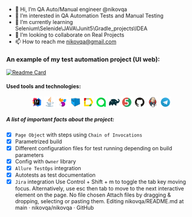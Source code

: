 - 👋 Hi, I’m QA Auto/Manual engineer @nikovqa
- 👀 I’m interested in QA Automation Tests and Manual Testing 
- 🌱 I’m currently learning Selenium\Selenide\JAVA\Junit5\Gradle_projects\IDEA
- 💞️ I’m looking to collaborate on Real Projects
- 📫 How to reach me nikovqa@gmail.com


### An example of my test automation project (UI web):
[![Readme Card](https://github-readme-stats.vercel.app/api/pin/?username=nikovqa&repo=RCTests)](https://github.com/nikovqa/RCTests)

#### Used tools and technologies:
<p align="center">
<code><img width="6%" title="IntelliJ IDEA" src="icons/Idea.svg"></code>
<code><img width="6%" title="Java" src="icons/Java.svg"></code>
<code><img width="6%" title="Selenide" src="icons/Selenide.svg"></code>
<code><img width="6%" title="Selenoid" src="icons/Selenoid.svg"></code>
<code><img width="6%" title="Allure TestOps" src="icons/Allure.svg"></code>
<code><img width="6%" title="Allure Report" src="icons/Allure_TO.svg"></code>
<code><img width="6%" title="Gradle" src="icons/Gradle.svg"></code>
<code><img width="6%" title="JUnit5" src="icons/Junit5.svg"></code>
<code><img width="6%" title="GitHub" src="icons/GitHub.svg"></code>
<code><img width="6%" title="Jenkins" src="icons/Jenkins.svg"></code>
<code><img width="6%" title="Telegram" src="icons/Telegram.svg"></code>
</p>

##### A list of important facts about the project:
- [x] `Page Object` with steps using `Chain of Invocations`
- [x] Parametrized build
- [x] Different configuration files for test running depending on build parameters
- [x] Config with `Owner` library
- [x] `Allure TestOps` integration
- [x] Autotests as test documentation
- [x] `Jira` integration
Use Control + Shift + m to toggle the tab key moving focus. Alternatively, use esc then tab to move to the next interactive element on the page.
No file chosen
Attach files by dragging & dropping, selecting or pasting them.
Editing nikovqa/README.md at main · nikovqa/nikovqa · GitHub 
